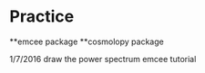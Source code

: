 # Practice

**emcee package
**cosmolopy package

1/7/2016 draw the power spectrum 
         emcee tutorial
